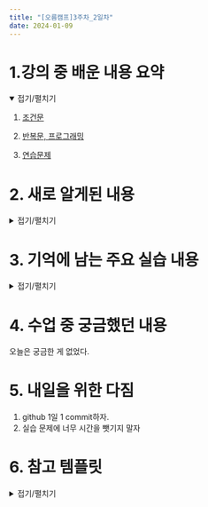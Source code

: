 ```yaml
---
title: "[오름캠프]3주차_2일차"
date: 2024-01-09
---
```


# 1.강의 중 배운 내용 요약

<details open>
<summary>접기/펼치기</summary>
<div markdown="1">  

1. [조건문](https://colab.research.google.com/drive/1QGOcn16eka4ctCwsseUggDD-HuU2LU7W?usp=sharing)
 
2. [반복문, 프로그래밍](https://colab.research.google.com/drive/19hXFyXoqcot8M1Ic99zjbYzBDTepMKl1?usp=sharing)

3. [연습문제](https://colab.research.google.com/drive/1GVS0P6BV_Cz0525Uzc9cni6Lr4NGHX-4?usp=sharing)
    
</div>
</details>

# 2. 새로 알게된 내용

<details close>
<summary>접기/펼치기</summary>
<div markdown="1">  

1. 딕셔너리 자료형 -> for문에서 키가 나옴

    - 코드

        ```python
        단어_사전 = {
            '하나': 'one',
            '둘': 'two',
            '셋': 'three'
        }

        for i in 단어_사전:
            print(i)

        ```
    - 출력

        ```markdown
        하나
        둘
        셋
        ```


2. 중첩된 리스트 컴프리헨션

    * 코드

        ```python
        # 리스트 컴프리헨션: 중첩된 반복문
        c = [f'{i} x {j} = {i * j}' for i in range(2, 10) for j in range(1, 10)]
        c

        # 리스트 컴프리헨션: 중첩된 컴프리헨션
        cc = [[f'{i} * {j} = {i * j}' for j in range(1, 10)] for i in range(2, 10)]
        cc
        ```

3. 복합 순회형 자료 for문 과 언패킹

    - 코드 

        ```python
        skill = [
                ('고기잡이', 100, 'SS'),
                ('고기팔기', 120, 'SSS'),
                ('낚시', 5, 'C'),
                ('통발', 5, 'C'),
                ('큰그물', 5, 'C')
        ]

        for skillName, skillLevel, skillGrade in skill:
            print(skillName, skillLevel, skillGrade)
        ```

</div>
</details>

# 3. 기억에 남는 주요 실습 내용

<details close>
<summary>접기/펼치기</summary>
<div markdown="1"> 

## 실습 1. 스무고개 숫자 맞추기

```markdown
* 코드 작성 단계
# Step 1 : 숫자 입력받고 맞춰야할 숫자로 1~101 숫자 중 난수 하나를 받음
# Step 2 : 맞춘 경우와 틀린 경우 작성
# Step 3 : 숫자 맞추기 시도를 최대 20번으로 제한
# Step 4 : up, down 힌트
# Step 5 : 기회를 다 소진한 경우에 대한 내용 작성
```

    ```
    ※ 실행 코드를 테스트하기 위해 콜랩의 세션을 다시 시작 한 후 테스트로 작성했던 누락코드를 추가했다.    
    ```

1. 완성 코드

<details close>
<summary>접기/펼치기</summary>
<div markdown="1"> 

    ```python
    # 우리가 입력할 값
    number = int(input('숫자를 입력하세요~ (1에서 100사이)'))

    import random
    # 우리가 맞춰야할 숫자!
    secret_number = random.randrange(1, 101)

    for i in range(20):
        i +=1
        number = int(input(f'{i}번째 시도입니다. 숫자를 입력하세요~ (1에서 100사이)'))
        if number == secret_number:
            print(f'정답입니다 {i}번만에 맞추셨습니다')
            break
        elif number != secret_number:
            if i != 20:
                print('틀렸습니다.')
                if number > secret_number:
                    print('down!')
                elif number < secret_number:
                    print('up!')
            elif i == 20:
                print(f'기회를 다 소진하셨습니다. 정답은 {secret_number}입니다.')
    ```
</div>
</details>


2. 코드 작성 과정
    
    2.1 Step 1~ Step 4
    - 결과 : 강사님과 함께 진행을 해서 순조롭게 진행되었다.

    2.2 Step 5
    - 결과 : 기회를 다 소진한 경우에 대해 조건문 로직을 생각해내느라 시간을 많이 소모했다.
    - 피드백
    ```markdown
    1) 처음 접근은 Step 4에 이어 코드를 작성해보는 것이었다. 
    2) 문제는 20번 시도 까지도 시간이 걸리는 것
    3) 그래서 테스트를 3번까지로 제한해서 로직을 짜보기로 했다.
    4) 그러면서 구조화를 다음과 같이 진행하게 됐다.
        - 4.1 초기 횟수를 0으로 맞추고 for문 시작할 때마다 횟수가 1씩 올라가도록 설정
        - 4.2 맞추는 경우 <- 분리 -> 맞추지 못한 경우
        - 4.3 맞추지 못한 경우 -> 시도 횟수 20x  <- 분리 -> 시도 횟수 20
        - 4.4 시도 횟수 20 x -> up < - 분리 ->down
        - 4.5 시도 횟수 20 -> 기회 소진 출력 및 정답 알려줌
    ```

    - 코드 (for문 부분)
    ```python
    for i in range(20):
        i +=1 # increment: 1
        number = int(input(f'{i}번째 시도입니다. 숫자를 입력하세요~ (1에서 100사이)'))
        if number == secret_number: # 맞추는 경우
            print(f'정답입니다 {i}번만에 맞추셨습니다')
            break
        elif number != secret_number: # 맞추지 못한 경우
            if i != 20: # 시도횟수 20 x
                print('틀렸습니다.')
                if number > secret_number: # down 
                    print('down!')
                elif number < secret_number: # up
                    print('up!')
            elif i == 20: # 시도 횟수 20
                print(f'기회를 다 소진하셨습니다. 정답은 {secret_number}입니다.')
    ```

    

## 실습 2. 가위바위보 프로그램

```markdown
* 코드 작성 단계
# Step 1 : 우리가 낼 가위, 바위, 보를 입력 받는다.
# Step 2 : 컴퓨터가 낼 가위, 바위, 보를 입력 받는다.
# Step 3 : 승패요건 # 너무 어렵하시지 마세요! -> if문! ///여기까지
# Step 4 : 가위,바위,보 외에 다른거를 냈을때 어떻게 해야하는지? / 종료하고싶은지 물어보는것도 추가!
```

```
※ Step 3: 승패요건을 if문으로 정말 간단하게 할 수 있는 게 맞는 데, 당시에 너무 생각이 안 나서 어렵게 접근하게 됐다.
```

```markdown
* 다 작성하고 새로 작성해보는 step 3 psuedo code
```
```python
# 금일 배운 내용 기준 step 3 psuedo code 작성 (if, elif, else 활용)
def 승패결정함수(사용자,컴퓨터):
    if 사용자 == 컴퓨터 :
        print("비김")
    elif 사용자가 컴퓨터 이기는 조건들:
        print('사용자 승')
    else: # 비기는 경우, 사용자 승 제외
        print('컴퓨터 승')
```


1. 완성 코드

    <details close>
    <summary>접기/펼치기</summary>
    <div markdown="1">

    ```python
    # 1. 경우의 수 및 함수 정의

    import random

    choice_list = ['가위', '바위', '보'] # 선택할 수 있는 경우의 수 정의

    # 시합결과 함수 정의
    def result_rpc(user_choice, cpu_choice):

        # 누가 뭘 냈는지 출력
        notification = f'사용자는 {user_choice}를 냈고, 컴퓨터는 {cpu_choice}를 냈습니다.'

        # 이기는 조합 = (승자의 선택, 패자의 선택)
        winning_sets = [('가위', '보'), ('바위', '가위'), ('보','바위')]

        # 경우의 수
        if (user_choice, cpu_choice) in winning_sets: # 사용자가 이기는 경우
            result = '사용자의 승리입니다'

        elif (cpu_choice, user_choice) in winning_sets: # 컴퓨터가 이기는 경우
            result = '컴퓨터의 승리입니다.'

        else: # 비긴 경우
            result = '비겼습니다.'

        return print(f'{notification} \n{result}')

    # 종료 여부 질의함수 정의
    def exit_query():
        while True:
            is_exit = input('가위바위보 시합을 종료하시겠습니까? 네, 아니오 중 하나를 입력하세요.: ') # 종료 여부 질의
            if is_exit == '네':
                return 0 # 종료 코드 반환
            elif is_exit == '아니오':
                return 1 # 재개 코드 반환
            else: # '네', '아니오' 이외의 답
                continue # 스킵 -> while문 반복 -> '네' 나 '아니오'가 나올 때까지 while문 반복하여 재질의


    # 2. 가위바위보 시합 진행

    print('가위바위보 시합입니다.')

    while True:

        user_choice = input("가위, 바위, 보 중 하나를 입력하세요.: ")
        cpu_choice = random.choice(choice_list)

        # 분기(사용자 -> 가위바위보 중 선택 or 이외 선택)
        if user_choice in choice_list: # 정상적으로 선택한 경우
            result_rpc(user_choice, cpu_choice) # 시합 결과


        else: # 가위, 바위, 보 이외의 선택
            print('잘못 입력하셨습니다.')
            continue # 스킵 -> 사용자 다시 선택

        # 3. 종료 여부 질의
        exit_code = exit_query()
        if exit_code == 0: # 종료
            print("시합을 종료합니다")
            break
        elif exit_code == 1: # 재개
            continue
        else:
            exit_query() # 재질문

    ```

2. 코드 작성 과정

    2.1 일부 단계 시도 및 while 문 바로 적용

    - 결과 : 코드 작동 테스트가 너무 번거로워졌음.

    - 피드백 : while문은 최종단계에서 넣어보기로 함   

    - 코드

        ```python
        # 1. 사용자 선택
        user_choice = input("가위, 바위, 보 중 하나를 입력하세요.")

        # 2. 컴퓨터 선택
        import random

        choice_list = ['가위', '바위', '보'] # 경우의 수
        cpu_choice = random.choice(choice_list)
        print(cpu_choice)
        ```
    
    2.2 3번째 단계인 승패요건 => 구조화 시도

    - 결과 : 사용자가 이기는 모든 경우, 컴퓨터가 이기는 모든 경우를 버리기로함. 

    - 피드백 
        ```markdown
        1) 고정된 승패 조합 리스트를 생성. 
        2) 그 리스트 안의 승패 조합에 사용자, 컴퓨터의 선택을 맞춤 
        3) 자동으로 승자 판단.
        4) 사용자가 가위바위보 이외의 선택을 하는 분기가 존재
        5) 분기에 따라 코드 재사용 필요 -> 코드 함수화
        ```
    
    - 코드

        - 3.1 이기는 조합 생성

            ```python
            # 3. 승패요건

            # 3.1 이기는 조합 = (승자의 선택, 패자의 선택)
            winning_sets = [('가위', '보'), ('바위', '가위'), ('보','바위')]
            ```
        
        - 3.2 승패조합에 경우를 맞출 수 있는 지 테스트  

            - 3.2.1 사용자가 이기는 경우
    
                ```python
                # 승패 여부의 조건을 다음과 같이 설정

                # 접근 방법: 승리 조합은 변함이 없어 승리 조합은 고정. 승자, 패자는 바뀌니 경우의 수 고려.
                # if (승리할 대상의 선택, 질 대상의 선택) == (승리 조합)
                #   print('<승리할 대상>이 이겼습니다.')
                
                # 사용자가 이기는 경우
                user_choice = '가위'
                cpu_choice = '보'

                if (user_choice, cpu_choice) == ('가위', '보'):
                    print('사용자가 이겼습니다.')

                if (user_choice, cpu_choice) in winning_sets:
                    print('사용자가 이겼습니다.') 
                ```
            - 3.2.2 컴퓨터가 이기는 경우

                ```python
                # 컴퓨터가 이기는 경우
                user_choice = '보'
                cpu_choice = '가위'

                if (cpu_choice, user_choice) == ('가위', '보'):
                    print('컴퓨터가 이겼습니다.')

                if (cpu_choice, user_choice) in winning_sets:
                    print('컴퓨터가 이겼습니다.')
                ```

 
        - 3.3 구조화한 형식으로 종합 테스트

            ```python
            import random

            user_choice = input("가위, 바위, 보 중 하나를 입력하세요.")
            cpu_choice = random.choice(['가위', '바위', '보'])

            # 누가 뭘 냈는지 출력
            print(f'사용자는 {user_choice}를 냈고, 컴퓨터는 {cpu_choice}를 냈습니다.')

            # 경우의 수
            if (user_choice, cpu_choice) in winning_sets: # 사용자가 이기는 경우
                print('결과는 사용자의 승리입니다.')

            elif (cpu_choice, user_choice) in winning_sets: # 컴퓨터가 이기는 경우
                print('결과는 컴퓨터의 승리입니다.')

            else: # 비긴 경우
                print('비겼습니다.')
            ```

        - 3.4 코드 재사용을 위해 함수로 정리
  
            ```python
            # 함수로 정리

            # 가위바위보 시합 결과
            def result_rpc(user_choice, cpu_choice):

                # 누가 뭘 냈는지 출력
                notification = f'사용자는 {user_choice}를 냈고, 컴퓨터는 {cpu_choice}를 냈습니다.'

                # 이기는 조합 = (승자의 선택, 패자의 선택)
                winning_sets = [('가위', '보'), ('바위', '가위'), ('보','바위')]

                # 경우의 수
                if (user_choice, cpu_choice) in winning_sets: # 사용자가 이기는 경우
                    result = '사용자의 승리입니다'

                elif (cpu_choice, user_choice) in winning_sets: # 컴퓨터가 이기는 경우
                    result = '컴퓨터의 승리입니다.'

                else: # 비긴 경우
                    result = '비겼습니다.'

                return print(f'{notification} \n{result}')
            ```

        - 3.5 함수 테스트
        
            ```python
            # 함수 테스트

            import random

            choice_list = ['가위', '바위', '보']

            user_choice = input("가위, 바위, 보 중 하나를 입력하세요.")
            cpu_choice = random.choice(choice_list)

            result_rpc(user_choice, cpu_choice)
            ```

    2.3 사용자에게 프로그램 종료 여부 질의
    
    - 결과 : 세번째 이후로 전체 코드를 작성하기 시작하고 바로 이어 종료 여부를 묻는 코드를 작성. 이 때 문제가 발생. 
    - 피드백
        ```markdown
        1) 문제1 : 종료의 네, 아니오 이외의 답이 들어왔을 때 재질문 필요.
        2) 문제2 : 재질문하기 위한 코드를 짜면 아래로 무한이 이어지는 코드가 되버림.
        3) 역시 전체코드는 보류해두고 프로그램 질의부분을 모듈화해서 테스트
        4) 테스트 결과, 별도의 질의함수를 생성할 필요 확인
        5) 질의함수에 종료 여부를 입력받는 내용을 포함. 종료 여부가 네 또는 아니오인 경우, 함수 바깥 코드의 조건문과 연결할 exit_code를 반환
        6) 이외의 입력은 다시 재질문하도록 유도. 이와 함께 바깥 코드의 경우, 질의함수를 불러오도록 설정 -> 네 또는 아니오가 나오기 전까지는 함수 안의 질문을 계속 질의
        7) 이런 식으로 코드 흐름 문제를 잡음.

        ```

    - 코드
        - 4.1~4.2 종료 여부 질의함수 작성 및 함수 테스트

            ```python
            # 종료 여부 질의함수 정의
            # 기존 코드 작성 문제 : 함수로 묶지 않으면 원하는 종료 여부가 아닐 경우, 재질의하기 위해 코드가 아래로 무한히 이어지는 문제가 있었다.
            # 이러한 이유로 함수로 묶어서 원하는 답이 나오지 않는 경우, 함수 안의 whlie 문에서 다시 질의되도록 하였다.
            # '네' 나 '아니오' 같은 경우는 바로 break나 continue를 할 수 없기 때문에 함수 밖에서 인식할 수 있는 종료코드로 반환하였다.
            # 반환된 함수코드는 조건문으로 처리되어 break이나 continue를 걸 수 있게 하였다.

            # 4.1 종료 여부 질의함수
            def exit_query():
                while True:
                    is_exit = input('가위바위보 시합을 종료하시겠습니까? 네, 아니오 중 하나를 입력하세요.: ') # 종료 여부 질의
                    if is_exit == '네':
                        return 0 # 종료 코드 반환
                    elif is_exit == '아니오':
                        return 1 # 재개 코드 반환
                    else: # '네', '아니오' 이외의 답
                        continue # 스킵 -> while문 반복 -> '네' 나 '아니오'가 나올 때까지 while문 반복하여 재질의

            # 4.2 함수 테스트
            while True:
            print('시합 결과!')
            print('='*10)

            exit_code = exit_query()
            if exit_code == 0: # 종료
                "프로그램을 종료합니다"
                break
            elif exit_code == 1: # 재개
                continue
            else:
                exit_query() # 재질문
            ```
    
    2.4 실행코드 작성

    - 결과 : 코드 작성 순서를 정리할 필요가 있었음.

    - 피드백 
        ```markdown
        * 크게 아래와 같은 순서로 코드 작성을 진행하였다.
        1) 재사용할 변수 및 함수를 사전 정의
        2) 가위바위보 코드
        3) 종료 여부 질의        
        ```
    - 코드 

        ```
        1. 사전 정의
        ```

        ```python
        # 1. 경우의 수 및 함수 정의

        import random

        choice_list = ['가위', '바위', '보'] # 선택할 수 있는 경우의 수 정의

        # 시합결과 함수 정의
        def result_rpc(user_choice, cpu_choice):

            # 누가 뭘 냈는지 출력
            notification = f'사용자는 {user_choice}를 냈고, 컴퓨터는 {cpu_choice}를 냈습니다.'

            # 이기는 조합 = (승자의 선택, 패자의 선택)
            winning_sets = [('가위', '보'), ('바위', '가위'), ('보','바위')]

            # 경우의 수
            if (user_choice, cpu_choice) in winning_sets: # 사용자가 이기는 경우
                result = '사용자의 승리입니다'

            elif (cpu_choice, user_choice) in winning_sets: # 컴퓨터가 이기는 경우
                result = '컴퓨터의 승리입니다.'

            else: # 비긴 경우
                result = '비겼습니다.'

            return print(f'{notification} \n{result}')

        # 종료 여부 질의함수 정의
        def exit_query():
            while True:
                is_exit = input('가위바위보 시합을 종료하시겠습니까? 네, 아니오 중 하나를 입력하세요.: ') # 종료 여부 질의
                if is_exit == '네':
                    return 0 # 종료 코드 반환
                elif is_exit == '아니오':
                    return 1 # 재개 코드 반환
                else: # '네', '아니오' 이외의 답
                    continue # 스킵 -> while문 반복 -> '네' 나 '아니오'가 나올 때까지 while문 반복하여 재질의
        ```

        ```
        2. 가위바위보 시합 진행
        3. 종료 여부 질의 
        ```

        ```python
        # 2. 가위바위보 시합 진행

        print('가위바위보 시합입니다.')

        while True:

            user_choice = input("가위, 바위, 보 중 하나를 입력하세요.: ")
            cpu_choice = random.choice(choice_list)

            # 분기(사용자 -> 가위바위보 중 선택 or 이외 선택)
            if user_choice in choice_list: # 정상적으로 선택한 경우
                result_rpc(user_choice, cpu_choice) # 시합 결과


            else: # 가위, 바위, 보 이외의 선택
                print('잘못 입력하셨습니다.')
                continue # 스킵 -> 사용자 다시 선택

            # 3. 종료 여부 질의
            exit_code = exit_query()
            if exit_code == 0: # 종료
                print("시합을 종료합니다")
                break
            elif exit_code == 1: # 재개
                continue
            else:
                exit_query() # 재질문
        ```

    </div>
    </details>

</div>
</details>

# 4. 수업 중 궁금했던 내용
오늘은 궁금한 게 없었다. 

# 5. 내일을 위한 다짐
1. github 1일 1 commit하자.
2. 실습 문제에 너무 시간을 뺏기지 말자

# 6. 참고 템플릿

<details close>
<summary>접기/펼치기</summary>
<div markdown="1">
    
    [오늘 강의 요약 정리] - 오늘 어떤 것을 배웠나요?

    [오늘의 발견] - 오늘 배웠던 것 중에 처음 알았던 것은 어떤 것이 있었나요?

    [오늘의 실습] - 실습때 했던 코드를 첨부하는 것을 추천드립니다.

    [오늘의 질문] - 이해가 가지 않았다던가? 추가적으로 궁금한 것을 정리해보세요.

    [오늘의 복습] - 남은 시간 동안 어떻게 복습할 것인지?

    [내일을 위한 다짐] - 개인적인 피드백을 적어보고, 중간에 마음이 꺾이지 않기 위해 나의 다짐을 적어보고, 오늘을 정리해봅시다.

</div>
</details>
